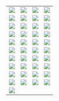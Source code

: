 
| | | | |
|:-------------------------:|:-------------------------:|:-------------------------:|:-------------------------:|
| [![](./_images/ash.png)](/builds/frames/ash) | [![](./_images/atlas.png)](/builds/frames/atlas) | [![](./_images/banchee.png)](/builds/frames/banchee) | [![](./_images/baruuk.png)](/builds/frames/baruuk) |
| [![](./_images/broberon.png)](/builds/frames/broberon) | [![](./_images/chroma.png)](/builds/frames/chroma) | [![](./_images/ember.png)](/builds/frames/ember) | [![](./_images/equinox.png)](/builds/frames/equinox)  |
| [![](./_images/excalibur.png)](/builds/frames/excalibur) | [![](./_images/frost.png)](/builds/frames/frost) | [![](./_images/gara.png)](/builds/frames/gara) | [![](./_images/garuda.png)](/builds/frames/garuda)  |
| [![](./_images/gauss.png)](/builds/frames/gauss) | [![](./_images/harrow.png)](/builds/frames/harrow) | [![](./_images/hildrin.png)](/builds/frames/hildrin) | [![](./_images/hydroid.png)](/builds/frames/hydroid)  |
| [![](./_images/inaros.png)](/builds/frames/inaros) | [![](./_images/ivara.png)](/builds/frames/ivara) | [![](./_images/khora.png)](/builds/frames/khora) | [![](./_images/limbo.png)](/builds/frames/limbo)  |
| [![](./_images/loki.png)](/builds/frames/loki) | [![](./_images/mag.png)](/builds/frames/mag) | [![](./_images/mesa.png)](/builds/frames/mesa) | [![](./_images/mirage.png)](/builds/frames/mirage)  |
| [![](./_images/nekros.png)](/builds/frames/nekros) | [![](./_images/nezha.png)](/builds/frames/nezha) | [![](./_images/nidus.png)](/builds/frames/nidus) | [![](./_images/nova.png)](/builds/frames/nova)  |
| [![](./_images/nyx.png)](/builds/frames/nyx) | [![](./_images/octavia.png)](/builds/frames/octavia) | [![](./_images/revenant.png)](/builds/frames/revenant) | [![](./_images/rhino.png)](/builds/frames/rhino)  |
| [![](./_images/saryn.png)](/builds/frames/saryn) | [![](./_images/tatiana.png)](/builds/frames/tatiana) | [![](./_images/trinity.png)](/builds/frames/trinity) | [![](./_images/valkyr.png)](/builds/frames/valkyr)  |
| [![](./_images/vauban.png)](/builds/frames/vauban) | [![](./_images/volt.png)](/builds/frames/volt) | [![](./_images/wisp.png)](/builds/frames/wisp) | [![](./_images/wukong.png)](/builds/frames/wukong)  |
| [![](./_images/zepher.png)](/builds/frames/zepher) |
